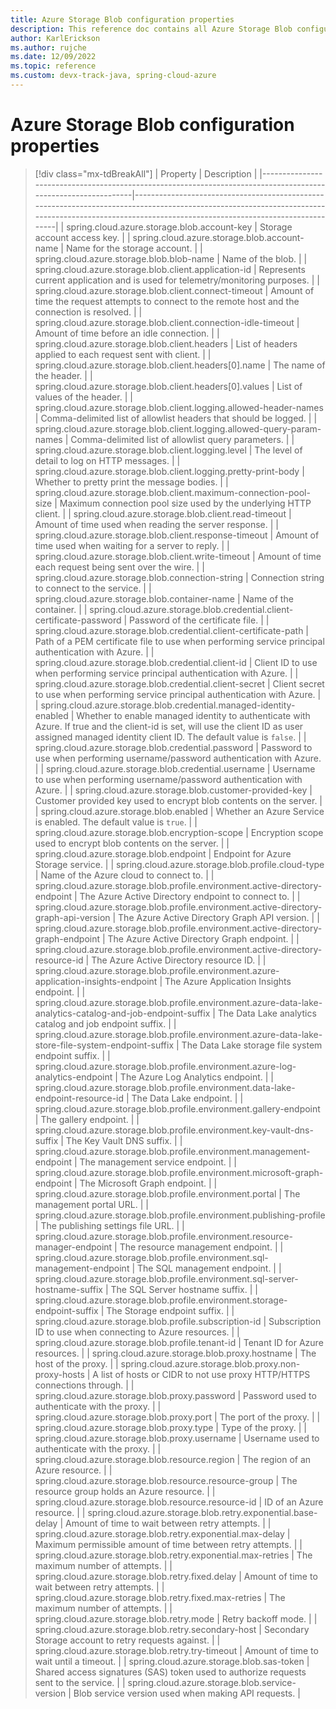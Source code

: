 ```yaml
---
title: Azure Storage Blob configuration properties
description: This reference doc contains all Azure Storage Blob configuration properties.
author: KarlErickson
ms.author: rujche
ms.date: 12/09/2022
ms.topic: reference
ms.custom: devx-track-java, spring-cloud-azure
---
```


# Azure Storage Blob configuration properties

> [!div class="mx-tdBreakAll"]
> | Property                                                                                                      | Description                                                                                                                                                                                        |
> |---------------------------------------------------------------------------------------------------------------|----------------------------------------------------------------------------------------------------------------------------------------------------------------------------------------------------|
> | spring.cloud.azure.storage.blob.account-key                                                                   | Storage account access key.                                                                                                                                                                        |
> | spring.cloud.azure.storage.blob.account-name                                                                  | Name for the storage account.                                                                                                                                                                      |
> | spring.cloud.azure.storage.blob.blob-name                                                                     | Name of the blob.                                                                                                                                                                                  |
> | spring.cloud.azure.storage.blob.client.application-id                                                         | Represents current application and is used for telemetry/monitoring purposes.                                                                                                                      |
> | spring.cloud.azure.storage.blob.client.connect-timeout                                                        | Amount of time the request attempts to connect to the remote host and the connection is resolved.                                                                                                  |
> | spring.cloud.azure.storage.blob.client.connection-idle-timeout                                                | Amount of time before an idle connection.                                                                                                                                                          |
> | spring.cloud.azure.storage.blob.client.headers                                                                | List of headers applied to each request sent with client.                                                                                                                                          |
> | spring.cloud.azure.storage.blob.client.headers[0].name                                                        | The name of the header.                                                                                                                                                                            |
> | spring.cloud.azure.storage.blob.client.headers[0].values                                                      | List of values of the header.                                                                                                                                                                      |
> | spring.cloud.azure.storage.blob.client.logging.allowed-header-names                                           | Comma-delimited list of allowlist headers that should be logged.                                                                                                                                   |
> | spring.cloud.azure.storage.blob.client.logging.allowed-query-param-names                                      | Comma-delimited list of allowlist query parameters.                                                                                                                                                |
> | spring.cloud.azure.storage.blob.client.logging.level                                                          | The level of detail to log on HTTP messages.                                                                                                                                                       |
> | spring.cloud.azure.storage.blob.client.logging.pretty-print-body                                              | Whether to pretty print the message bodies.                                                                                                                                                        |
> | spring.cloud.azure.storage.blob.client.maximum-connection-pool-size                                           | Maximum connection pool size used by the underlying HTTP client.                                                                                                                                   |
> | spring.cloud.azure.storage.blob.client.read-timeout                                                           | Amount of time used when reading the server response.                                                                                                                                              |
> | spring.cloud.azure.storage.blob.client.response-timeout                                                       | Amount of time used when waiting for a server to reply.                                                                                                                                            |
> | spring.cloud.azure.storage.blob.client.write-timeout                                                          | Amount of time each request being sent over the wire.                                                                                                                                              |
> | spring.cloud.azure.storage.blob.connection-string                                                             | Connection string to connect to the service.                                                                                                                                                       |
> | spring.cloud.azure.storage.blob.container-name                                                                | Name of the container.                                                                                                                                                                             |
> | spring.cloud.azure.storage.blob.credential.client-certificate-password                                        | Password of the certificate file.                                                                                                                                                                  |
> | spring.cloud.azure.storage.blob.credential.client-certificate-path                                            | Path of a PEM certificate file to use when performing service principal authentication with Azure.                                                                                                 |
> | spring.cloud.azure.storage.blob.credential.client-id                                                          | Client ID to use when performing service principal authentication with Azure.                                                                                                                      |
> | spring.cloud.azure.storage.blob.credential.client-secret                                                      | Client secret to use when performing service principal authentication with Azure.                                                                                                                  |
> | spring.cloud.azure.storage.blob.credential.managed-identity-enabled                                           | Whether to enable managed identity to authenticate with Azure. If true and the client-id is set, will use the client ID as user assigned managed identity client ID. The default value is `false`. |
> | spring.cloud.azure.storage.blob.credential.password                                                           | Password to use when performing username/password authentication with Azure.                                                                                                                       |
> | spring.cloud.azure.storage.blob.credential.username                                                           | Username to use when performing username/password authentication with Azure.                                                                                                                       |
> | spring.cloud.azure.storage.blob.customer-provided-key                                                         | Customer provided key used to encrypt blob contents on the server.                                                                                                                                 |
> | spring.cloud.azure.storage.blob.enabled                                                                       | Whether an Azure Service is enabled. The default value is `true`.                                                                                                                                  |
> | spring.cloud.azure.storage.blob.encryption-scope                                                              | Encryption scope used to encrypt blob contents on the server.                                                                                                                                      |
> | spring.cloud.azure.storage.blob.endpoint                                                                      | Endpoint for Azure Storage service.                                                                                                                                                                |
> | spring.cloud.azure.storage.blob.profile.cloud-type                                                            | Name of the Azure cloud to connect to.                                                                                                                                                             |
> | spring.cloud.azure.storage.blob.profile.environment.active-directory-endpoint                                 | The Azure Active Directory endpoint to connect to.                                                                                                                                                 |
> | spring.cloud.azure.storage.blob.profile.environment.active-directory-graph-api-version                        | The Azure Active Directory Graph API version.                                                                                                                                                      |
> | spring.cloud.azure.storage.blob.profile.environment.active-directory-graph-endpoint                           | The Azure Active Directory Graph endpoint.                                                                                                                                                         |
> | spring.cloud.azure.storage.blob.profile.environment.active-directory-resource-id                              | The Azure Active Directory resource ID.                                                                                                                                                            |
> | spring.cloud.azure.storage.blob.profile.environment.azure-application-insights-endpoint                       | The Azure Application Insights endpoint.                                                                                                                                                           |
> | spring.cloud.azure.storage.blob.profile.environment.azure-data-lake-analytics-catalog-and-job-endpoint-suffix | The Data Lake analytics catalog and job endpoint suffix.                                                                                                                                           |
> | spring.cloud.azure.storage.blob.profile.environment.azure-data-lake-store-file-system-endpoint-suffix         | The Data Lake storage file system endpoint suffix.                                                                                                                                                 |
> | spring.cloud.azure.storage.blob.profile.environment.azure-log-analytics-endpoint                              | The Azure Log Analytics endpoint.                                                                                                                                                                  |
> | spring.cloud.azure.storage.blob.profile.environment.data-lake-endpoint-resource-id                            | The Data Lake endpoint.                                                                                                                                                                            |
> | spring.cloud.azure.storage.blob.profile.environment.gallery-endpoint                                          | The gallery endpoint.                                                                                                                                                                              |
> | spring.cloud.azure.storage.blob.profile.environment.key-vault-dns-suffix                                      | The Key Vault DNS suffix.                                                                                                                                                                          |
> | spring.cloud.azure.storage.blob.profile.environment.management-endpoint                                       | The management service endpoint.                                                                                                                                                                   |
> | spring.cloud.azure.storage.blob.profile.environment.microsoft-graph-endpoint                                  | The Microsoft Graph endpoint.                                                                                                                                                                      |
> | spring.cloud.azure.storage.blob.profile.environment.portal                                                    | The management portal URL.                                                                                                                                                                         |
> | spring.cloud.azure.storage.blob.profile.environment.publishing-profile                                        | The publishing settings file URL.                                                                                                                                                                  |
> | spring.cloud.azure.storage.blob.profile.environment.resource-manager-endpoint                                 | The resource management endpoint.                                                                                                                                                                  |
> | spring.cloud.azure.storage.blob.profile.environment.sql-management-endpoint                                   | The SQL management endpoint.                                                                                                                                                                       |
> | spring.cloud.azure.storage.blob.profile.environment.sql-server-hostname-suffix                                | The SQL Server hostname suffix.                                                                                                                                                                    |
> | spring.cloud.azure.storage.blob.profile.environment.storage-endpoint-suffix                                   | The Storage endpoint suffix.                                                                                                                                                                       |
> | spring.cloud.azure.storage.blob.profile.subscription-id                                                       | Subscription ID to use when connecting to Azure resources.                                                                                                                                         |
> | spring.cloud.azure.storage.blob.profile.tenant-id                                                             | Tenant ID for Azure resources.                                                                                                                                                                     |
> | spring.cloud.azure.storage.blob.proxy.hostname                                                                | The host of the proxy.                                                                                                                                                                             |
> | spring.cloud.azure.storage.blob.proxy.non-proxy-hosts                                                         | A list of hosts or CIDR to not use proxy HTTP/HTTPS connections through.                                                                                                                           |
> | spring.cloud.azure.storage.blob.proxy.password                                                                | Password used to authenticate with the proxy.                                                                                                                                                      |
> | spring.cloud.azure.storage.blob.proxy.port                                                                    | The port of the proxy.                                                                                                                                                                             |
> | spring.cloud.azure.storage.blob.proxy.type                                                                    | Type of the proxy.                                                                                                                                                                                 |
> | spring.cloud.azure.storage.blob.proxy.username                                                                | Username used to authenticate with the proxy.                                                                                                                                                      |
> | spring.cloud.azure.storage.blob.resource.region                                                               | The region of an Azure resource.                                                                                                                                                                   |
> | spring.cloud.azure.storage.blob.resource.resource-group                                                       | The resource group holds an Azure resource.                                                                                                                                                        |
> | spring.cloud.azure.storage.blob.resource.resource-id                                                          | ID of an Azure resource.                                                                                                                                                                           |
> | spring.cloud.azure.storage.blob.retry.exponential.base-delay                                                  | Amount of time to wait between retry attempts.                                                                                                                                                     |
> | spring.cloud.azure.storage.blob.retry.exponential.max-delay                                                   | Maximum permissible amount of time between retry attempts.                                                                                                                                         |
> | spring.cloud.azure.storage.blob.retry.exponential.max-retries                                                 | The maximum number of attempts.                                                                                                                                                                    |
> | spring.cloud.azure.storage.blob.retry.fixed.delay                                                             | Amount of time to wait between retry attempts.                                                                                                                                                     |
> | spring.cloud.azure.storage.blob.retry.fixed.max-retries                                                       | The maximum number of attempts.                                                                                                                                                                    |
> | spring.cloud.azure.storage.blob.retry.mode                                                                    | Retry backoff mode.                                                                                                                                                                                |
> | spring.cloud.azure.storage.blob.retry.secondary-host                                                          | Secondary Storage account to retry requests against.                                                                                                                                               |
> | spring.cloud.azure.storage.blob.retry.try-timeout                                                             | Amount of time to wait until a timeout.                                                                                                                                                            |
> | spring.cloud.azure.storage.blob.sas-token                                                                     | Shared access signatures (SAS) token used to authorize requests sent to the service.                                                                                                               |
> | spring.cloud.azure.storage.blob.service-version                                                               | Blob service version used when making API requests.                                                                                                                                                |
